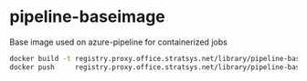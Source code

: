# pipeline-baseimage
Base image used on azure-pipeline for containerized jobs


```bash
docker build -t registry.proxy.office.stratsys.net/library/pipeline-baseimage:latest .
docker push     registry.proxy.office.stratsys.net/library/pipeline-baseimage:latest 
```
